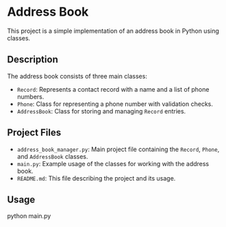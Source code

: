 # Address Book

This project is a simple implementation of an address book in Python using classes.

## Description

The address book consists of three main classes:

- `Record`: Represents a contact record with a name and a list of phone numbers.
- `Phone`: Class for representing a phone number with validation checks.
- `AddressBook`: Class for storing and managing `Record` entries.

## Project Files

- `address_book_manager.py`: Main project file containing the `Record`, `Phone`, and `AddressBook` classes.
- `main.py`: Example usage of the classes for working with the address book.
- `README.md`: This file describing the project and its usage.

## Usage
python main.py

